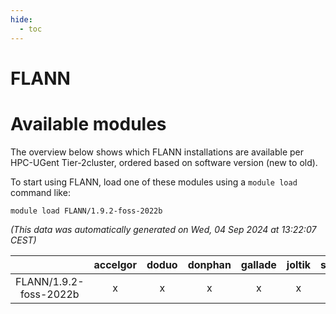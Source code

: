```yaml
---
hide:
  - toc
---
```


FLANN
=====

# Available modules


The overview below shows which FLANN installations are available per HPC-UGent Tier-2cluster, ordered based on software version (new to old).

To start using FLANN, load one of these modules using a `module load` command like:

```shell
module load FLANN/1.9.2-foss-2022b
```

*(This data was automatically generated on Wed, 04 Sep 2024 at 13:22:07 CEST)*  

| |accelgor|doduo|donphan|gallade|joltik|shinx|skitty|
| :---: | :---: | :---: | :---: | :---: | :---: | :---: | :---: |
|FLANN/1.9.2-foss-2022b|x|x|x|x|x|-|x|
